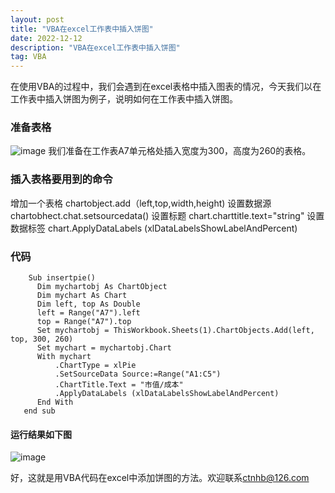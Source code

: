 ```yaml
---
layout: post
title: "VBA在excel工作表中插入饼图"
date: 2022-12-12
description: "VBA在excel工作表中插入饼图"
tag: VBA
---
```


在使用VBA的过程中，我们会遇到在excel表格中插入图表的情况，今天我们以在工作表中插入饼图为例子，说明如何在工作表中插入饼图。
### 准备表格

![image](https://user-images.githubusercontent.com/70909689/207043034-62f5276a-718c-4f0e-bec6-eeefddcb8a5f.png)
我们准备在工作表A7单元格处插入宽度为300，高度为260的表格。
### 插入表格要用到的命令

增加一个表格
chartobject.add（left,top,width,height)
设置数据源
chartobhect.chat.setsourcedata()
设置标题
chart.charttitle.text="string"
设置数据标签
chart.ApplyDataLabels (xlDataLabelsShowLabelAndPercent)

### 代码


        Sub insertpie()
          Dim mychartobj As ChartObject
          Dim mychart As Chart
          Dim left, top As Double
          left = Range("A7").left
          top = Range("A7").top
          Set mychartobj = ThisWorkbook.Sheets(1).ChartObjects.Add(left, top, 300, 260)
          Set mychart = mychartobj.Chart
          With mychart
              .ChartType = xlPie
              .SetSourceData Source:=Range("A1:C5")
              .ChartTitle.Text = "市值/成本"
              .ApplyDataLabels (xlDataLabelsShowLabelAndPercent)
          End With
       end sub
#### 运行结果如下图

![image](https://user-images.githubusercontent.com/70909689/207062793-49284b73-1c04-424a-8305-aa41a6022a0b.png)

好，这就是用VBA代码在excel中添加饼图的方法。欢迎联系[ctnhb@126.com](mailto:ctnhb@126.com)



